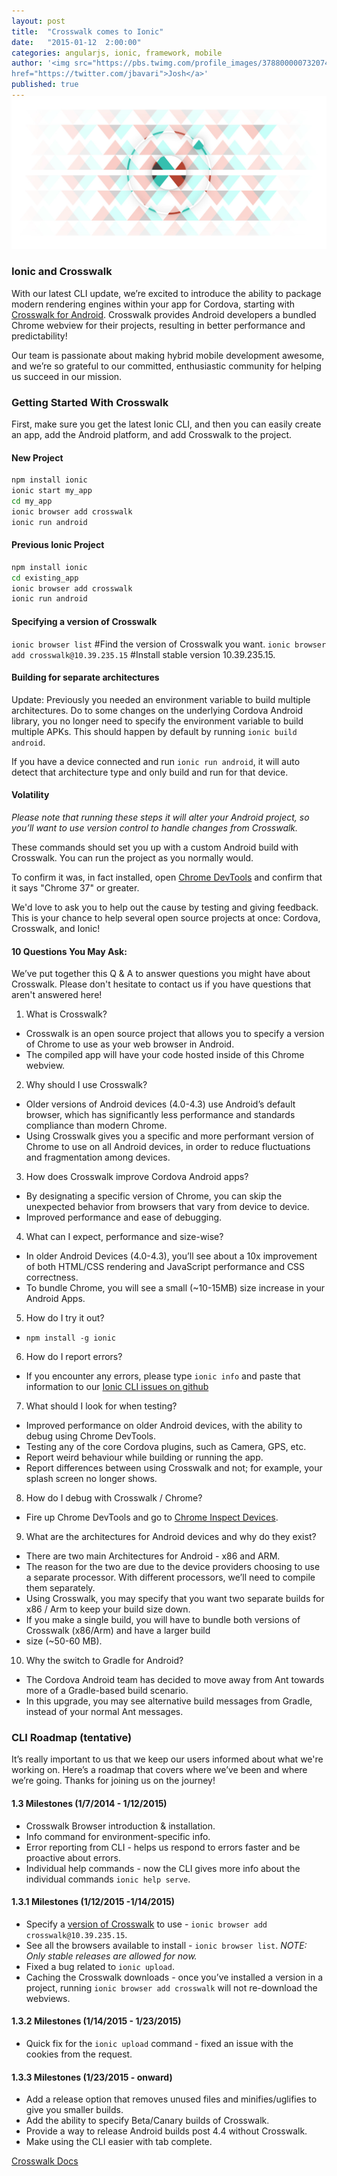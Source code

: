 ```yaml
---
layout: post
title:  "Crosswalk comes to Ionic"
date:   "2015-01-12  2:00:00"
categories: angularjs, ionic, framework, mobile
author: '<img src="https://pbs.twimg.com/profile_images/378800000732074456/9d7a839f5c3d9e6f98b390b795909af8.jpeg" class="author-icon"><a
href="https://twitter.com/jbavari">Josh</a>'
published: true
---
```


<img class="showcase-image" src="/img/blog/crosswalk-header.jpg" style="margin-top:-20px;">


### Ionic and Crosswalk

With our latest CLI update, we’re excited to introduce the ability to package modern rendering engines within your app
for Cordova, starting with [Crosswalk for Android](https://crosswalk-project.org/). Crosswalk provides Android
developers a bundled Chrome webview for their projects, resulting in better performance and predictability!

Our team is passionate about making hybrid mobile development awesome, and we’re so grateful to our committed,
enthusiastic community for helping us succeed in our mission.

<!-- more -->

### Getting Started With Crosswalk

First, make sure you get the latest Ionic CLI, and then you can easily create an app, add the Android platform, and add
Crosswalk to the project.

#### New Project

```bash
npm install ionic
ionic start my_app
cd my_app
ionic browser add crosswalk
ionic run android
```

#### Previous Ionic Project

```bash
npm install ionic
cd existing_app
ionic browser add crosswalk
ionic run android
```

#### Specifying a version of Crosswalk

`ionic browser list` #Find the version of Crosswalk you want.
`ionic browser add crosswalk@10.39.235.15`  #Install stable version 10.39.235.15.

#### Building for separate architectures

Update: Previously you needed an environment variable to build multiple architectures. Do to some changes on the underlying Cordova Android library, you no longer need to specify the environment variable to build multiple APKs. This should happen by default by running `ionic build android`.

If you have a device connected and run `ionic run android`, it will auto detect that architecture type and only build and run for that device.

#### Volatility

*Please note that running these steps it will alter your Android project, so you’ll want to use version control to
handle changes from Crosswalk.*

These commands should set you up with a custom Android build with Crosswalk. You can run the project as you normally
would.

To confirm it was, in fact installed, open [Chrome DevTools](chrome://inspect/#devices) and confirm that it says "Chrome 37"
or greater.

We'd love to ask you to help out the cause by testing and giving feedback. This is your chance to help several open source projects at once: Cordova, Crosswalk, and Ionic!

#### 10 Questions You May Ask:

We’ve put together this Q & A to answer questions you might have about Crosswalk. Please don't hesitate to contact us if you have questions that aren't answered here!

1. What is Crosswalk?
  * Crosswalk is an open source project that allows you to specify a version of Chrome to use as your web browser in Android.
  * The compiled app will have your code hosted inside of this Chrome webview.
2. Why should I use Crosswalk?
  * Older versions of Android devices (4.0-4.3) use Android’s default browser, which has significantly less performance and standards compliance than modern Chrome.
  * Using Crosswalk gives you a specific and more performant version of Chrome to use on all Android devices, in order to reduce fluctuations and fragmentation among devices.
3. How does Crosswalk improve Cordova Android apps?
  * By designating a specific version of Chrome, you can skip the unexpected behavior from browsers that vary from device to device.
  * Improved performance and ease of debugging.
4. What can I expect, performance and size-wise?
  * In older Android Devices (4.0-4.3), you’ll see about a 10x improvement of both HTML/CSS rendering and JavaScript performance and CSS correctness.
  * To bundle Chrome, you will see a small (~10-15MB) size increase in your Android Apps.
5. How do I try it out?
  * `npm install -g ionic`
6. How do I report errors?
  * If you encounter any errors, please type `ionic info` and paste that information to our [Ionic CLI issues on github](https://github.com/driftyco/ionic-cli/issues)
7. What should I look for when testing?
  * Improved performance on older Android devices, with the ability to debug using Chrome DevTools.
  * Testing any of the core Cordova plugins, such as Camera, GPS, etc.
  * Report weird behaviour while building or running the app.
  * Report differences between using Crosswalk and not; for example, your splash screen no longer shows.
8. How do I debug with Crosswalk / Chrome?
  * Fire up Chrome DevTools and go to [Chrome Inspect Devices](chrome://inspect/#devices).
9. What are the architectures for Android devices and why do they exist?
  * There are two main Architectures for Android - x86 and ARM.
  * The reason for the two are due to the device providers choosing to use a separate processor. With different processors, we’ll need to compile them separately.
  * Using Crosswalk, you may specify that you want two separate builds for x86 / Arm to keep your build size down.
  * If you make a single build, you will have to bundle both versions of Crosswalk (x86/Arm) and have a larger build
  * size (~50-60 MB).
10. Why the switch to Gradle for Android?
  * The Cordova Android team has decided to move away from Ant towards more of a Gradle-based build scenario.
  * In this upgrade, you may see alternative build messages from Gradle, instead of your normal Ant messages.

### CLI Roadmap (tentative)

It’s really important to us that we keep our users informed about what we're working on. Here’s a roadmap that covers where we’ve been and where we’re going. Thanks for joining us on the journey!

#### 1.3 Milestones (1/7/2014 - 1/12/2015)

* Crosswalk Browser introduction &amp; installation.
* Info command for environment-specific info.
* Error reporting from CLI - helps us respond to errors faster and be proactive about errors.
* Individual help commands - now the CLI gives more info about the individual commands `ionic help serve`.

#### 1.3.1 Milestones (1/12/2015 -1/14/2015)

* Specify a [version of Crosswalk](https://download.01.org/crosswalk/releases/crosswalk/android/stable/) to use - `ionic browser add crosswalk@10.39.235.15`.
* See all the browsers available to install - `ionic browser list`. *NOTE: Only stable releases are allowed for now.*
* Fixed a bug related to `ionic upload`.
* Caching the Crosswalk downloads - once you’ve installed a version in a project, running `ionic browser add crosswalk` will not re-download the webviews.

#### 1.3.2 Milestones (1/14/2015 - 1/23/2015)

* Quick fix for the `ionic upload` command - fixed an issue with the cookies from the request.

#### 1.3.3 Milestones (1/23/2015 - onward)

* Add a release option that removes unused files and minifies/uglifies to give you smaller builds.
* Add the ability to specify Beta/Canary builds of Crosswalk.
* Provide a way to release Android builds post 4.4 without Crosswalk.
* Make using the CLI easier with tab complete.

[Crosswalk Docs](https://github.com/driftyco/ionic-cli#crosswalk-for-android)
